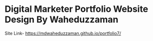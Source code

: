 # Digital Marketer Portfolio Website Design By Waheduzzaman
Site Link- https://mdwaheduzzaman.github.io/portfolio7/
